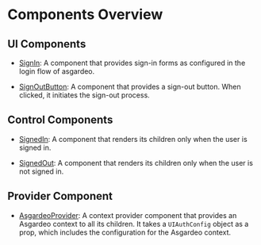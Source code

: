 <!--
 * Copyright (c) 2024, WSO2 LLC. (https://www.wso2.com).
 *
 * WSO2 LLC. licenses this file to you under the Apache License,
 * Version 2.0 (the "License"); you may not use this file except
 * in compliance with the License.
 * You may obtain a copy of the License at
 *
 *     http://www.apache.org/licenses/LICENSE-2.0
 *
 * Unless required by applicable law or agreed to in writing,
 * software distributed under the License is distributed on an
 * "AS IS" BASIS, WITHOUT WARRANTIES OR CONDITIONS OF ANY
 * KIND, either express or implied. See the License for the
 * specific language governing permissions and limitations
 * under the License.
-->

# Components Overview

## UI Components

- [SignIn](./components/sign-in): A component that provides sign-in forms as configured in the login flow of asgardeo.

- [SignOutButton](./components/sign-out-button): A component that provides a sign-out button. When clicked, it initiates the sign-out process.

## Control Components

- [SignedIn](./components/signed-in): A component that renders its children only when the user is signed in.

- [SignedOut](./SignedOut.md): A component that renders its children only when the user is not signed in.

## Provider Component

- [AsgardeoProvider](./components/asgardeo-provider): A context provider component that provides an Asgardeo context to all its children. It takes a `UIAuthConfig` object as a prop, which includes the configuration for the Asgardeo context.
